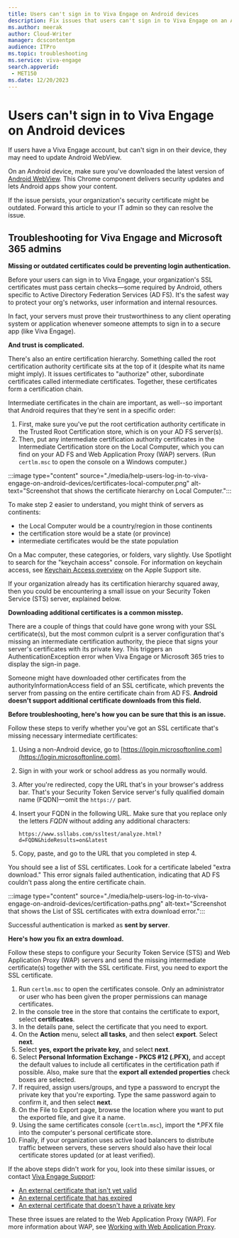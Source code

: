 ```yaml
---
title: Users can't sign in to Viva Engage on Android devices
description: Fix issues that users can't sign in to Viva Engage on an Android device.
ms.author: meerak
author: Cloud-Writer
manager: dcscontentpm
audience: ITPro
ms.topic: troubleshooting
ms.service: viva-engage
search.appverid:
 - MET150
ms.date: 12/20/2023
---
```


# Users can't sign in to Viva Engage on Android devices

If users have a Viva Engage account, but can't sign in on their device, they may need to update Android WebView.
  
On an Android device, make sure you've downloaded the latest version of [Android WebView](https://play.google.com/store/apps/details?id=com.google.android.webview&amp;hl=en). This Chrome component delivers security updates and lets Android apps show your content.

If the issue persists, your organization's security certificate might be outdated. Forward this article to your IT admin so they can resolve the issue.
  
## Troubleshooting for Viva Engage and Microsoft 365 admins

 **Missing or outdated certificates could be preventing login authentication.**
  
Before your users can sign in to Viva Engage, your organization's SSL certificates must pass certain checks—some required by Android, others specific to Active Directory Federation Services (AD FS). It's the safest way to protect your org's networks, user information and internal resources.
  
In fact, your servers must prove their trustworthiness to any client operating system or application whenever someone attempts to sign in to a secure app (like Viva Engage).
  
 **And trust is complicated.**
  
There's also an entire certification hierarchy. Something called the root certification authority certificate sits at the top of it (despite what its name might imply). It issues certificates to "authorize" other, subordinate certificates called intermediate certificates. Together, these certificates form a certification chain.
  
Intermediate certificates in the chain are important, as well--so important that Android requires that they're sent in a specific order:
  
1. First, make sure you've put the root certification authority certificate in the Trusted Root Certification store, which is on your AD FS server(s).
2. Then, put any intermediate certification authority certificates in the Intermediate Certification store on the Local Computer, which you can find on your AD FS and Web Application Proxy (WAP) servers. (Run `certlm.msc` to open the console on a Windows computer.)

:::image type="content" source="./media/help-users-log-in-to-viva-engage-on-android-devices/certificates-local-computer.png" alt-text="Screenshot that shows the certificate hierarchy on Local Computer.":::

To make step 2 easier to understand, you might think of servers as continents:
  
- the Local Computer would be a country/region in those continents
- the certification store would be a state (or province)
- intermediate certificates would be the state population

On a Mac computer, these categories, or folders, vary slightly. Use Spotlight to search for the "keychain access" console. For information on keychain access, see [Keychain Access overview](https://support.apple.com/kb/PH20093) on the Apple Support site.
  
If your organization already has its certification hierarchy squared away, then you could be encountering a small issue on your Security Token Service (STS) server, explained below.
  
 **Downloading additional certificates is a common misstep.**
  
There are a couple of things that could have gone wrong with your SSL certificate(s), but the most common culprit is a server configuration that's missing an intermediate certification authority, the piece that signs your server's certificates with its private key. This triggers an AuthenticationException error when Viva Engage or Microsoft 365 tries to display the sign-in page.
  
Someone might have downloaded other certificates from the authorityInformationAccess field of an SSL certificate, which prevents the server from passing on the entire certificate chain from AD FS. **Android doesn't support additional certificate downloads from this field.**
  
 **Before troubleshooting, here's how you can be sure that this is an issue.**
  
Follow these steps to verify whether you've got an SSL certificate that's missing necessary intermediate certificates:
  
1. Using a non-Android device, go to [https://login.microsoftonline.com](https://login.microsoftonline.com).
1. Sign in with your work or school address as you normally would.
1. After you're redirected, copy the URL that's in your browser's address bar. That's your Security Token Service server's fully qualified domain name (FQDN)—omit the `https://` part.
1. Insert your FQDN in the following URL. Make sure that you replace only the letters *FQDN* without adding any additional characters:

    `https://www.ssllabs.com/ssltest/analyze.html?d=FQDN&hideResults=on&latest`

1. Copy, paste, and go to the URL that you completed in step 4.

You should see a list of SSL certificates. Look for a certificate labeled "extra download." This error signals failed authentication, indicating that AD FS couldn't pass along the entire certificate chain.
  
:::image type="content" source="./media/help-users-log-in-to-viva-engage-on-android-devices/certification-paths.png" alt-text="Screenshot that shows the List of SSL certificates with extra download error.":::
  
Successful authentication is marked as **sent by server**.
  
 **Here's how you fix an extra download.**
  
Follow these steps to configure your Security Token Service (STS) and Web Application Proxy (WAP) servers and send the missing intermediate certificate(s) together with the SSL certificate. First, you need to export the SSL certificate.
  
1. Run `certlm.msc` to open the certificates console. Only an administrator or user who has been given the proper permissions can manage certificates.
2. In the console tree in the store that contains the certificate to export, select **certificates**.
3. In the details pane, select the certificate that you need to export.
4. On the **Action** menu, select **all tasks**, and then select **export**. Select **next**.
5. Select **yes, export the private key,** and select **next**.
6. Select **Personal Information Exchange - PKCS #12 (.PFX),** and accept the default values to include all certificates in the certification path if possible. Also, make sure that the **export all extended properties** check boxes are selected.
7. If required, assign users/groups, and type a password to encrypt the private key that you're exporting. Type the same password again to confirm it, and then select **next**.
8. On the File to Export page, browse the location where you want to put the exported file, and give it a name.
9. Using the same certificates console (`certlm.msc`), import the \*.PFX file into the computer's personal certificate store.
10. Finally, if your organization uses active load balancers to distribute traffic between servers, these servers should also have their local certificate stores updated (or at least verified).

If the above steps didn't work for you, look into these similar issues, or contact [Viva Engage Support](https://support.microsoft.com/office/yammer-help-center-8663922d-8f76-47c2-827a-ee86e8cac00f):
  
- [An external certificate that isn't yet valid](/previous-versions/windows/it-pro/windows-server-2012-R2-and-2012/dn383637(v=ws.11))  
- [An external certificate that has expired](/previous-versions/windows/it-pro/windows-server-2012-R2-and-2012/dn383649(v=ws.11))
- [An external certificate that doesn't have a private key](/previous-versions/windows/it-pro/windows-server-2012-R2-and-2012/dn383656(v=ws.11))
  
These three issues are related to the Web Application Proxy (WAP). For more information about WAP, see [Working with Web Application Proxy](/previous-versions/windows/it-pro/windows-server-2012-R2-and-2012/dn584113(v=ws.11)).
